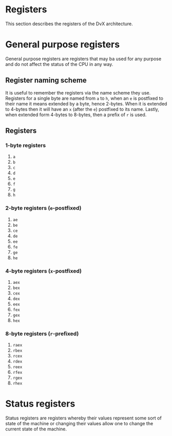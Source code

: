 Registers
=========

This section describes the registers of the DvX architecture.

# General purpose registers

General purpose registers are registers that may ba used for any purpose and do not affect the status of the CPU in any way.

## Register naming scheme

It is useful to remember the registers via the name scheme they use. Registers for a single byte are named from `a` to `h`, when an `e` is postfixed to their name it means extended by a byte, hence 2-bytes. When it is extended to 4-bytes then it will have an `x` (after the `e`) postfixed to its name. Lastly, when extended form 4-bytes to 8-bytes, then a prefix of `r` is used.

## Registers

### 1-byte registers

1. `a`
2. `b`
3. `c`
4. `d`
5. `e`
6. `f`
7. `g`
8. `h`

### 2-byte registers (`e`-postfixed)

1. `ae`
2. `be`
3. `ce`
4. `de`
5. `ee`
6. `fe`
7. `ge`
8. `he`

### 4-byte registers (`x`-postfixed)

1. `aex`
2. `bex`
3. `cex`
4. `dex`
5. `eex`
6. `fex`
7. `gex`
8. `hex`

### 8-byte registers (`r`-prefixed)

1. `raex`
2. `rbex`
3. `rcex`
4. `rdex`
5. `reex`
6. `rfex`
7. `rgex`
8. `rhex`

# Status registers

Status registers are registers whereby their values represent some sort of state of the machine or changing their values allow one to change the current state of the machine.